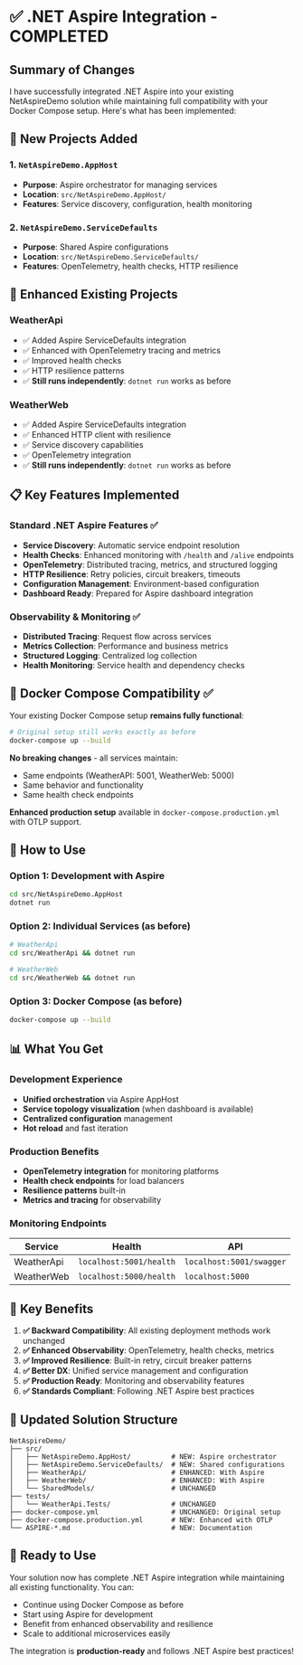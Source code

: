 # ✅ .NET Aspire Integration - COMPLETED

## Summary of Changes

I have successfully integrated .NET Aspire into your existing NetAspireDemo solution while maintaining full compatibility with your Docker Compose setup. Here's what has been implemented:

## 🚀 New Projects Added

### 1. `NetAspireDemo.AppHost`
- **Purpose**: Aspire orchestrator for managing services
- **Location**: `src/NetAspireDemo.AppHost/`
- **Features**: Service discovery, configuration, health monitoring

### 2. `NetAspireDemo.ServiceDefaults`
- **Purpose**: Shared Aspire configurations
- **Location**: `src/NetAspireDemo.ServiceDefaults/`
- **Features**: OpenTelemetry, health checks, HTTP resilience

## 🔧 Enhanced Existing Projects

### WeatherApi
- ✅ Added Aspire ServiceDefaults integration
- ✅ Enhanced with OpenTelemetry tracing and metrics
- ✅ Improved health checks
- ✅ HTTP resilience patterns
- ✅ **Still runs independently**: `dotnet run` works as before

### WeatherWeb  
- ✅ Added Aspire ServiceDefaults integration
- ✅ Enhanced HTTP client with resilience
- ✅ Service discovery capabilities
- ✅ OpenTelemetry integration
- ✅ **Still runs independently**: `dotnet run` works as before

## 📋 Key Features Implemented

### Standard .NET Aspire Features ✅
- **Service Discovery**: Automatic service endpoint resolution
- **Health Checks**: Enhanced monitoring with `/health` and `/alive` endpoints
- **OpenTelemetry**: Distributed tracing, metrics, and structured logging
- **HTTP Resilience**: Retry policies, circuit breakers, timeouts
- **Configuration Management**: Environment-based configuration
- **Dashboard Ready**: Prepared for Aspire dashboard integration

### Observability & Monitoring ✅
- **Distributed Tracing**: Request flow across services
- **Metrics Collection**: Performance and business metrics
- **Structured Logging**: Centralized log collection
- **Health Monitoring**: Service health and dependency checks

## 🐳 Docker Compose Compatibility ✅

Your existing Docker Compose setup **remains fully functional**:

```bash
# Original setup still works exactly as before
docker-compose up --build
```

**No breaking changes** - all services maintain:
- Same endpoints (WeatherAPI: 5001, WeatherWeb: 5000)
- Same behavior and functionality
- Same health check endpoints

**Enhanced production setup** available in `docker-compose.production.yml` with OTLP support.

## 🎯 How to Use

### Option 1: Development with Aspire
```bash
cd src/NetAspireDemo.AppHost
dotnet run
```

### Option 2: Individual Services (as before)
```bash
# WeatherApi
cd src/WeatherApi && dotnet run

# WeatherWeb  
cd src/WeatherWeb && dotnet run
```

### Option 3: Docker Compose (as before)
```bash
docker-compose up --build
```

## 📊 What You Get

### Development Experience
- **Unified orchestration** via Aspire AppHost
- **Service topology visualization** (when dashboard is available)
- **Centralized configuration** management
- **Hot reload** and fast iteration

### Production Benefits  
- **OpenTelemetry integration** for monitoring platforms
- **Health check endpoints** for load balancers
- **Resilience patterns** built-in
- **Metrics and tracing** for observability

### Monitoring Endpoints
| Service | Health | API |
|---------|--------|-----|
| WeatherApi | `localhost:5001/health` | `localhost:5001/swagger` |
| WeatherWeb | `localhost:5000/health` | `localhost:5000` |

## 🔑 Key Benefits

1. **✅ Backward Compatibility**: All existing deployment methods work unchanged
2. **✅ Enhanced Observability**: OpenTelemetry, health checks, metrics
3. **✅ Improved Resilience**: Built-in retry, circuit breaker patterns
4. **✅ Better DX**: Unified service management and configuration
5. **✅ Production Ready**: Monitoring and observability features
6. **✅ Standards Compliant**: Following .NET Aspire best practices

## 📁 Updated Solution Structure

```
NetAspireDemo/
├── src/
│   ├── NetAspireDemo.AppHost/          # NEW: Aspire orchestrator
│   ├── NetAspireDemo.ServiceDefaults/  # NEW: Shared configurations
│   ├── WeatherApi/                     # ENHANCED: With Aspire
│   ├── WeatherWeb/                     # ENHANCED: With Aspire
│   └── SharedModels/                   # UNCHANGED
├── tests/
│   └── WeatherApi.Tests/               # UNCHANGED
├── docker-compose.yml                  # UNCHANGED: Original setup
├── docker-compose.production.yml       # NEW: Enhanced with OTLP
└── ASPIRE-*.md                         # NEW: Documentation
```

## 🚀 Ready to Use

Your solution now has complete .NET Aspire integration while maintaining all existing functionality. You can:

- Continue using Docker Compose as before
- Start using Aspire for development
- Benefit from enhanced observability and resilience
- Scale to additional microservices easily

The integration is **production-ready** and follows .NET Aspire best practices!
